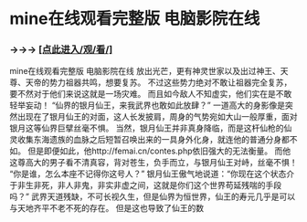 # mine在线观看完整版 电脑影院在线

### →→→ <a href="http://3t3e.com/index.html">[点此进入/观/看/]</a>

mine在线观看完整版 电脑影院在线
放出光芒，更有神灵世家以及出过神王、天尊、天帝的势力祖器共鸣，想要复苏。
    不过这些势力绝对不敢让祖器完全复苏，要不然对于他们来说这就是一场灾难。
    而且如今敌人不知虚实，他们实在是不敢轻举妄动！
    “仙界的银月仙王，来我武界也敢如此放肆？”
    一道高大的身影像是突然出现在了银月仙王的对面，这人长发披肩，周身的气势宛如大山一般厚重，面对银月这等仙界巨擘丝毫不惧。
    当然，银月仙王并非真身降临，而是这杆仙枪的仙灵收集东海遗族的血脉之后短暂召唤出来的一具身外化身，就连他的普通分身都不如。
    但是即便如此，他http://femai.cn/contes.php依旧强大的无法衡量。
    而他这尊高大的男子看不清真容，背对苍生，负手而立，与银月仙王对峙，丝毫不惧！
    “你是谁，怎么本座不记得你这号人？”
    银月仙王傲气地说道：“你现在这个状态介于非生非死，非人非鬼，非实非虚之间，这就是你们这个世界苟延残喘的手段吗？”
    武界天道残缺，不可长视久生，但是仙界为恒世界，仙王的寿元几乎是可以与天地齐平不老不死的存在。
    但是这也导致了仙王的数
